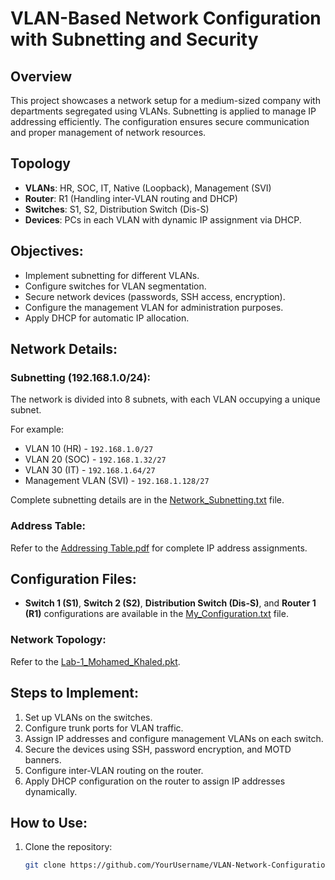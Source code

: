 # VLAN-Based Network Configuration with Subnetting and Security

## Overview
This project showcases a network setup for a medium-sized company with departments segregated using VLANs. Subnetting is applied to manage IP addressing efficiently. The configuration ensures secure communication and proper management of network resources.

## Topology
- **VLANs**: HR, SOC, IT, Native (Loopback), Management (SVI)
- **Router**: R1 (Handling inter-VLAN routing and DHCP)
- **Switches**: S1, S2, Distribution Switch (Dis-S)
- **Devices**: PCs in each VLAN with dynamic IP assignment via DHCP.

## Objectives:
- Implement subnetting for different VLANs.
- Configure switches for VLAN segmentation.
- Secure network devices (passwords, SSH access, encryption).
- Configure the management VLAN for administration purposes.
- Apply DHCP for automatic IP allocation.

## Network Details:
### Subnetting (192.168.1.0/24): 
The network is divided into 8 subnets, with each VLAN occupying a unique subnet. 

For example:
- VLAN 10 (HR) - `192.168.1.0/27`
- VLAN 20 (SOC) - `192.168.1.32/27`
- VLAN 30 (IT) - `192.168.1.64/27`
- Management VLAN (SVI) - `192.168.1.128/27`

Complete subnetting details are in the [Network_Subnetting.txt](Network_Subnetting.txt) file.

### Address Table:
Refer to the [Addressing Table.pdf](Addressing%20Table.pdf) for complete IP address assignments.

## Configuration Files:
- **Switch 1 (S1)**, **Switch 2 (S2)**, **Distribution Switch (Dis-S)**, and **Router 1 (R1)** configurations are available in the [My_Configuration.txt](My_Configuration.txt) file.

### Network Topology:
Refer to the [Lab-1_Mohamed_Khaled.pkt](Lab-1_Mohamed_Khaled.pkt).

## Steps to Implement:
1. Set up VLANs on the switches.
2. Configure trunk ports for VLAN traffic.
3. Assign IP addresses and configure management VLANs on each switch.
4. Secure the devices using SSH, password encryption, and MOTD banners.
5. Configure inter-VLAN routing on the router.
6. Apply DHCP configuration on the router to assign IP addresses dynamically.

## How to Use:
1. Clone the repository: 
   ```bash
   git clone https://github.com/YourUsername/VLAN-Network-Configuration.git
